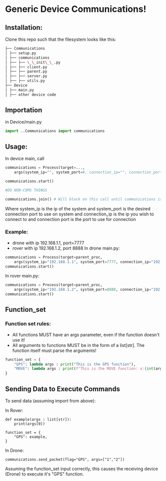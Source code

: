 # Generic Device Communications!

## Installation:
Clone this repo such that the filesystem looks like this:

```bash
├── Communications
│ ├── setup.py
│ ├── communications
│ ├── ├── \_\_init\_\_.py
│ ├── ├── client.py
│ ├── ├── parent.py
│ ├── ├── server.py
│ ├── ├── utils.py
├── Device
│ ├── main.py
│ ├── other device code
```

## Importation
in Device/main.py
```python
import ..Communications import communications
```

## Usage:
In device main, call

```python
communications = Process(target=...,
    args(system_ip="", system_port=#, connection_ip="", connection_port=#, function_set={}))

communications.start()

#DO NON-COMS THINGS

communications.join() # Will block on this call until communications is done. Call last

```

Where system_ip is the ip of the system and system_port is the desired connection port to use on system and
connection_ip is the ip you wish to connect to and connection port is the port to use for connection

### Example:
* drone with ip 192.168.1.1, port=7777
* rover with ip 192.168.1.2, port 8888
In drone main.py:
```python
communications = Process(target=parent_proc,
    args(system_ip="192.168.1.1", system_port=7777, connection_ip="192.168.1.2", connection_port=8888, function_set={}))
communications.start()
```
In rover main.py:
```python
communications = Process(target=parent_proc,
    args(system_ip="192.168.1.2", system_port=8888, connection_ip="192.168.1.1", connection_port=7777, function_set={}))
communications.start()
```

## Function_set
### Function set rules:
* All functions MUST have an args parameter, even if the function doesn't use it!
* All arguments to functions MUST be in the form of a list[str]. The function itself must parse the arguments!
```python
function_set = {
    "GPS": lambda args : print("This is the GPS function"),
    "MOVE": lambda args : print(f"This is the MOVE function: x:{int(args[0])}, y:{int(args[1])}"),
}
```

## Sending Data to Execute Commands
To send data (assuming import from above):

In Rover:
```python3
def example(args : list[str]):
    print(args[0])

function_set = {
    "GPS": example,
}
```

In Drone:
```python3
communications.send_packet(flag="GPS", args=["1","2"])
```

Assuming the function_set input correctly, this causes the receiving device (Drone)
to execute it's "GPS" function.
